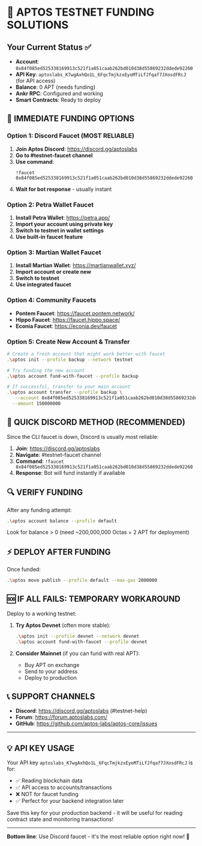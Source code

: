 # 🎯 APTOS TESTNET FUNDING SOLUTIONS

## Your Current Status ✅
- **Account**: `0x84f085ed525338169913c521f1a051caab262bd010d38d55869232ddede92260`
- **API Key**: `aptoslabs_K7wgAxhQo1L_6FqcTmjkzxEyoMTiLfJfqaf7JXosdFRcJ` (for API access)
- **Balance**: 0 APT (needs funding)
- **Ankr RPC**: Configured and working
- **Smart Contracts**: Ready to deploy

## 🚀 IMMEDIATE FUNDING OPTIONS

### Option 1: Discord Faucet (MOST RELIABLE)
1. **Join Aptos Discord**: https://discord.gg/aptoslabs
2. **Go to #testnet-faucet channel**
3. **Use command**:
   ```
   !faucet 0x84f085ed525338169913c521f1a051caab262bd010d38d55869232ddede92260
   ```
4. **Wait for bot response** - usually instant

### Option 2: Petra Wallet Faucet
1. **Install Petra Wallet**: https://petra.app/
2. **Import your account using private key**
3. **Switch to testnet in wallet settings**
4. **Use built-in faucet feature**

### Option 3: Martian Wallet Faucet
1. **Install Martian Wallet**: https://martianwallet.xyz/
2. **Import account or create new**
3. **Switch to testnet**
4. **Use integrated faucet**

### Option 4: Community Faucets
- **Pontem Faucet**: https://faucet.pontem.network/
- **Hippo Faucet**: https://faucet.hippo.space/
- **Econia Faucet**: https://econia.dev/faucet

### Option 5: Create New Account & Transfer
```bash
# Create a fresh account that might work better with faucet
.\aptos init --profile backup --network testnet

# Try funding the new account
.\aptos account fund-with-faucet --profile backup

# If successful, transfer to your main account
.\aptos account transfer --profile backup \
   --account 0x84f085ed525338169913c521f1a051caab262bd010d38d55869232ddede92260 \
  --amount 150000000
```

## 📱 QUICK DISCORD METHOD (RECOMMENDED)

Since the CLI faucet is down, Discord is usually most reliable:

1. **Join**: https://discord.gg/aptoslabs
2. **Navigate**: #testnet-faucet channel  
3. **Command**: `!faucet 0x84f085ed525338169913c521f1a051caab262bd010d38d55869232ddede92260`
4. **Response**: Bot will fund instantly if available

## 🔍 VERIFY FUNDING

After any funding attempt:
```bash
.\aptos account balance --profile default
```

Look for balance > 0 (need ~200,000,000 Octas = 2 APT for deployment)

## ⚡ DEPLOY AFTER FUNDING

Once funded:
```bash
.\aptos move publish --profile default --max-gas 2000000
```

## 🆘 IF ALL FAILS: TEMPORARY WORKAROUND

Deploy to a working testnet:
1. **Try Aptos Devnet** (often more stable):
   ```bash
   .\aptos init --profile devnet --network devnet
   .\aptos account fund-with-faucet --profile devnet
   ```

2. **Consider Mainnet** (if you can fund with real APT):
   - Buy APT on exchange
   - Send to your address
   - Deploy to production

## 📞 SUPPORT CHANNELS

- **Discord**: https://discord.gg/aptoslabs (#testnet-help)
- **Forum**: https://forum.aptoslabs.com/
- **GitHub**: https://github.com/aptos-labs/aptos-core/issues

---

## 💡 API KEY USAGE

Your API key `aptoslabs_K7wgAxhQo1L_6FqcTmjkzxEyoMTiLfJfqaf7JXosdFRcJ` is for:
- ✅ Reading blockchain data
- ✅ API access to accounts/transactions
- ❌ NOT for faucet funding
- ✅ Perfect for your backend integration later

Save this key for your production backend - it will be useful for reading contract state and monitoring transactions!

---

**Bottom line**: Use Discord faucet - it's the most reliable option right now! 🚀
